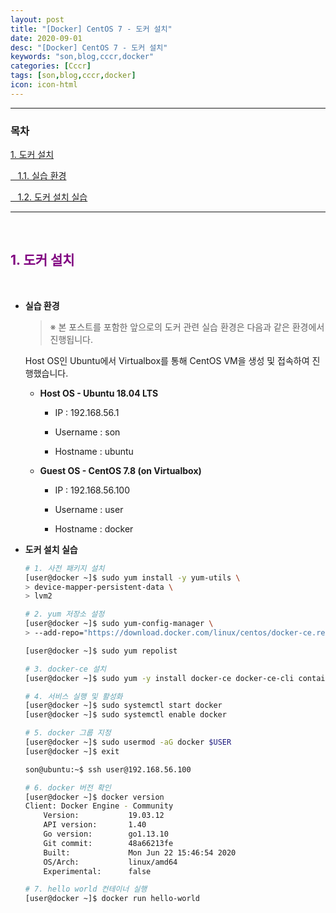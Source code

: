 ```yaml
---
layout: post
title: "[Docker] CentOS 7 - 도커 설치"
date: 2020-09-01
desc: "[Docker] CentOS 7 - 도커 설치"
keywords: "son,blog,cccr,docker"
categories: [Cccr]
tags: [son,blog,cccr,docker]
icon: icon-html
---
```




---

### 목차

[1. 도커 설치](#list1)

[&nbsp;&nbsp; 1.1. 실습 환경](#list1_1)

[&nbsp;&nbsp; 1.2. 도커 설치 실습](#list1_2)

---

<br>

## <span style="color:purple">**1. 도커 설치**</span>   <a name="list1"></a>

<br>

- **실습 환경** <a name="list1_1"></a>
    
    > ※ 본 포스트를 포함한 앞으로의 도커 관련 실습 환경은 다음과 같은 환경에서 진행됩니다.

    Host OS인 Ubuntu에서 Virtualbox를 통해 CentOS VM을 생성 및 접속하여 진행했습니다. 

    - **Host OS - Ubuntu 18.04 LTS**
    
        - IP : 192.168.56.1

        - Username : son

        - Hostname : ubuntu
    
    - **Guest OS - CentOS 7.8 (on Virtualbox)**
        
        - IP : 192.168.56.100

        - Username : user

        - Hostname : docker


- **도커 설치 실습**    <a name="list1_2"></a>

    ```bash
    # 1. 사전 패키지 설치
    [user@docker ~]$ sudo yum install -y yum-utils \
    > device-mapper-persistent-data \
    > lvm2

    # 2. yum 저장소 설정
    [user@docker ~]$ sudo yum-config-manager \
    > --add-repo="https://download.docker.com/linux/centos/docker-ce.repo"

    [user@docker ~]$ sudo yum repolist

    # 3. docker-ce 설치
    [user@docker ~]$ sudo yum -y install docker-ce docker-ce-cli containerd.io

    # 4. 서비스 실행 및 활성화
    [user@docker ~]$ sudo systemctl start docker
    [user@docker ~]$ sudo systemctl enable docker

    # 5. docker 그룹 지정
    [user@docker ~]$ sudo usermod -aG docker $USER
    [user@docker ~]$ exit

    son@ubuntu:~$ ssh user@192.168.56.100

    # 6. docker 버전 확인
    [user@docker ~]$ docker version
    Client: Docker Engine - Community
        Version:           19.03.12
        API version:       1.40
        Go version:        go1.13.10
        Git commit:        48a66213fe
        Built:             Mon Jun 22 15:46:54 2020
        OS/Arch:           linux/amd64
        Experimental:      false

    # 7. hello world 컨테이너 실행
    [user@docker ~]$ docker run hello-world
    ```